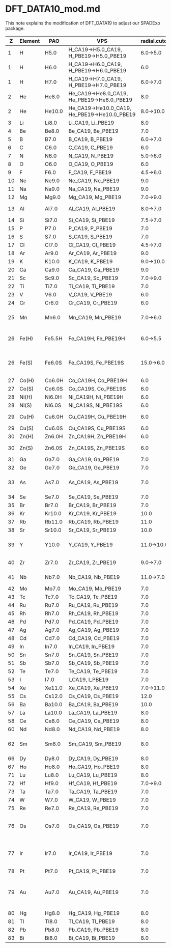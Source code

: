 # DFT_DATA10_mod.md

This note explains the modification of DFT_DATA19 to adjust our SPADExp package.

| Z | Element | PAO | VPS | radial.cutoff.pao | ocupied | others |
| --- | --- | --- | --- | --- | --- | --- |
| 1 | H | H5.0 | H_CA19&rarr;H5.0_CA19, H_PBE19&rarr;H5.0_PBE19 | 6.0&rarr;5.0 | corrected | |
| 1 | H | H6.0 | H_CA19&rarr;H6.0_CA19, H_PBE19&rarr;H6.0_PBE19 | 6.0 | corrected | |
| 1 | H | H7.0 | H_CA19&rarr;H7.0_CA19, H_PBE19&rarr;H7.0_PBE19 | 6.0&rarr;7.0 | corrected | |
| 2 | He | He8.0 | He_CA19&rarr;He8.0_CA19, He_PBE19&rarr;He8.0_PBE19 | 8.0 | no error | |
| 2 | He | He10.0 | He_CA19&rarr;He10.0_CA19, He_PBE19&rarr;He10.0_PBE19 | 8.0&rarr;10.0 | no error | |
| 3 | Li | Li8.0 | Li_CA19, Li_PBE19 | 8.0 | no error | |
| 4 | Be | Be8.0 | Be_CA19, Be_PBE19 | 7.0 | no error | |
| 5 | B | B7.0 | B_CA19, B_PBE19 | 6.0&rarr;7.0 | no error | |
| 6 | C | C6.0 | C_CA19, C_PBE19 | 6.0 | corrected | |
| 7 | N | N6.0 | N_CA19, N_PBE19 | 5.0&rarr;6.0 | no error | |
| 8 | O | O6.0 | O_CA19, O_PBE19 | 6.0 | corrected | |
| 9 | F | F6.0 | F_CA19, F_PBE19 | 4.5&rarr;6.0 | no error | |
| 10 | Ne | Ne9.0 | Ne_CA19, Ne_PBE19 | 9.0 | no error | |
| 11 | Na | Na9.0 | Na_CA19, Na_PBE19 | 9.0 | no error | |
| 12 | Mg | Mg9.0 | Mg_CA19, Mg_PBE19 | 7.0&rarr;9.0 | no error | |
| 13 | Al | Al7.0 | Al_CA19, Al_PBE19 | 8.0&rarr;7.0 | no error | System.Name Al_XX19S&rarr;Al_XX19 |
| 14 | Si | Si7.0 | Si_CA19, Si_PBE19 | 7.5&rarr;7.0 | corrected | |
| 15 | P | P7.0 | P_CA19, P_PBE19 | 7.0 | no error | |
| 16 | S | S7.0 | S_CA19, S_PBE19 | 7.0 | no error | |
| 17 | Cl | Cl7.0 | Cl_CA19, Cl_PBE19 | 4.5&rarr;7.0 | no error | |
| 18 | Ar | Ar9.0 | Ar_CA19, Ar_PBE19 | 9.0 | no error | |
| 19 | K | K10.0 | K_CA19, K_PBE19 | 9.0&rarr;10.0 | no error | |
| 20 | Ca | Ca9.0 | Ca_CA19, Ca_PBE19 | 9.0 | no error | |
| 21 | Sc | Sc9.0 | Sc_CA19, Sc_PBE19 | 7.0&rarr;9.0 | no error | |
| 22 | Ti | Ti7.0 | Ti_CA19, Ti_PBE19 | 7.0 | no error | |
| 23 | V | V6.0 | V_CA19, V_PBE19 | 6.0 | no error | |
| 24 | Cr | Cr6.0 | Cr_CA19, Cr_PBE19 | 6.0 | no error | |
| 25 | Mn | Mn6.0 | Mn_CA19, Mn_PBE19 | 7.0&rarr;6.0 | no error | num.pao 5&rarr;15, search.UpperE 20&rarr;60|
| 26 | Fe(H) | Fe5.5H | Fe_CA19H, Fe_PBE19H | 6.0&rarr;5.5 | no error | One of **Input file** rows are removed in Fe5.5H.pao |
| 26 | Fe(S) | Fe6.0S | Fe_CA19S, Fe_PBE19S | 15.0&rarr;6.0 | no error | maxL.pao 3&rarr;4, num.pao 5&rarr;15, System.Name Fe_XX19&rarr;Fe_XX19S |
| 27 | Co(H) | Co6.0H | Co_CA19H, Co_PBE19H | 6.0 | no error | |
| 27 | Co(S) | Co6.0S | Co_CA19S, Co_PBE19S | 6.0 | no error | |
| 28 | Ni(H) | Ni6.0H | Ni_CA19H, Ni_PBE19H | 6.0 | no error | |
| 28 | Ni(S) | Ni6.0S | Ni_CA19S, Ni_PBE19S | 6.0 | no error | |
| 29 | Cu(H) | Cu6.0H | Cu_CA19H, Cu_PBE19H | 6.0 | no error | System.Name Cu_XX19&rarr;Cu_XX19H |
| 29 | Cu(S) | Cu6.0S | Cu_CA19S, Cu_PBE19S | 6.0 | no error | |
| 30 | Zn(H) | Zn6.0H | Zn_CA19H, Zn_PBE19H | 6.0 | no error | |
| 30 | Zn(S) | Zn6.0S | Zn_CA19S, Zn_PBE19S | 6.0 | no error | System.Name Zn_XX19&rarr;Zn_XX19S |
| 31 | Ga | Ga7.0 | Ga_CA19, Ga_PBE19 | 7.0 | no error | |
| 32 | Ge | Ge7.0 | Ge_CA19, Ge_PBE19 | 7.0 | no error | |
| 33 | As | As7.0 | As_CA19, As_PBE19 | 7.0 | no error | One of **Input file** rows are removed in As7.0.pao |
| 34 | Se | Se7.0 | Se_CA19, Se_PBE19 | 7.0 | no error | |
| 35 | Br | Br7.0 | Br_CA19, Br_PBE19 | 7.0 | no error | |
| 36 | Kr | Kr10.0 | Kr_CA19, Kr_PBE19 | 10.0 | no error | |
| 37 | Rb | Rb11.0 | Rb_CA19, Rb_PBE19 | 11.0 | no error | |
| 38 | Sr | Sr10.0 | Sr_CA19, Sr_PBE19 | 10.0 | no error | |
| 39 | Y | Y10.0 | Y_CA19, Y_PBE19 | 11.0&rarr;10.0 | no error | num.pao 5&rarr;15, search.UpperE 30&rarr;60 |
| 40 | Zr | Zr7.0 | Zr_CA19, Zr_PBE19 | 9.0&rarr;7.0 | no error | search.UpperE 30&rarr;50 |
| 41 | Nb | Nb7.0 | Nb_CA19, Nb_PBE19 | 11.0&rarr;7.0 | no error | search.UpperE 30&rarr;50 |
| 42 | Mo | Mo7.0 | Mo_CA19, Mo_PBE19 | 7.0 | no error | |
| 43 | Tc | Tc7.0 | Tc_CA19, Tc_PBE19 | 7.0 | no error | |
| 44 | Ru | Ru7.0 | Ru_CA19, Ru_PBE19 | 7.0 | no error | |
| 45 | Rh | Rh7.0 | Rh_CA19, Rh_PBE19 | 7.0 | no error | |
| 46 | Pd | Pd7.0 | Pd_CA19, Pd_PBE19 | 7.0 | no error | |
| 47 | Ag | Ag7.0 | Ag_CA19, Ag_PBE19 | 7.0 | no error | maxL.pao 3&rarr;4 |
| 48 | Cd | Cd7.0 | Cd_CA19, Cd_PBE19 | 7.0 | no error | |
| 49 | In | In7.0 | In_CA19, In_PBE19 | 7.0 | no error | |
| 50 | Sn | Sn7.0 | Sn_CA19, Sn_PBE19 | 7.0 | no error | |
| 51 | Sb | Sb7.0 | Sb_CA19, Sb_PBE19 | 7.0 | no error | |
| 52 | Te | Te7.0 | Te_CA19, Te_PBE19 | 7.0 | no error | |
| 53 | I | I7.0 | I_CA19, I_PBE19 | 7.0 | no error | |
| 54 | Xe | Xe11.0 | Xe_CA19, Xe_PBE19 | 7.0&rarr;11.0 | no error | |
| 55 | Cs | Cs12.0 | Cs_CA19, Cs_PBE19 | 12.0 | no error | |
| 56 | Ba | Ba10.0 | Ba_CA19, Ba_PBE19 | 10.0 | no error | |
| 57 | La | La10.0 | La_CA19, La_PBE19 | 8.0 | no error | |
| 58 | Ce | Ce8.0 | Ce_CA19, Ce_PBE19 | 8.0 | no error | |
| 60 | Nd | Nd8.0 | Nd_CA19, Nd_PBE19 | 8.0 | no error | |
| 62 | Sm | Sm8.0 | Sm_CA19, Sm_PBE19 | 8.0 | no error | One of **Input file** rows are removed in Sm8.0.pao |
| 66 | Dy | Dy8.0 | Dy_CA19, Dy_PBE19 | 8.0 | no error | |
| 67 | Ho | Ho8.0 | Ho_CA19, Ho_PBE19 | 8.0 | no error | |
| 71 | Lu | Lu8.0 | Lu_CA19, Lu_PBE19 | 8.0 | no error | |
| 72 | Hf | Hf9.0 | Hf_CA19, Hf_PBE19 | 7.0&rarr;9.0 | no error | search.UpperE 7&rarr;50 |
| 73 | Ta | Ta7.0 | Ta_CA19, Ta_PBE19 | 7.0 | no error | |
| 74 | W | W7.0 | W_CA19, W_PBE19 | 7.0 | no error | |
| 75 | Re | Re7.0 | Re_CA19, Re_PBE19 | 7.0 | no error | |
| 76 | Os | Os7.0 | Os_CA19, Os_PBE19 | 7.0 | no error | Os_PBE19.pao cannot be generated due to some errors (not yet resolved) |
| 77 | Ir | Ir7.0 | Ir_CA19, Ir_PBE19 | 7.0 | no error | Ir_PBE19.pao cannot be generated due to some errors (not yet resolved) |
| 78 | Pt | Pt7.0 | Pt_CA19, Pt_PBE19 | 7.0 | no error | search.UpperE 7&rarr;60 |
| 79 | Au | Au7.0 | Au_CA19, Au_PBE19 | 7.0 | no error | Au_CA19.pao and Au_PBE19.pao cannot be generated due to some errors (not yet resolved) |
| 80 | Hg | Hg8.0 | Hg_CA19, Hg_PBE19 | 8.0 | no error | |
| 81 | Tl | Tl8.0 | Tl_CA19, Tl_PBE19 | 8.0 | no error | |
| 82 | Pb | Pb8.0 | Pb_CA19, Pb_PBE19 | 8.0 | no error | |
| 83 | Bi | Bi8.0 | Bi_CA19, Bi_PBE19 | 8.0 | no error | |

